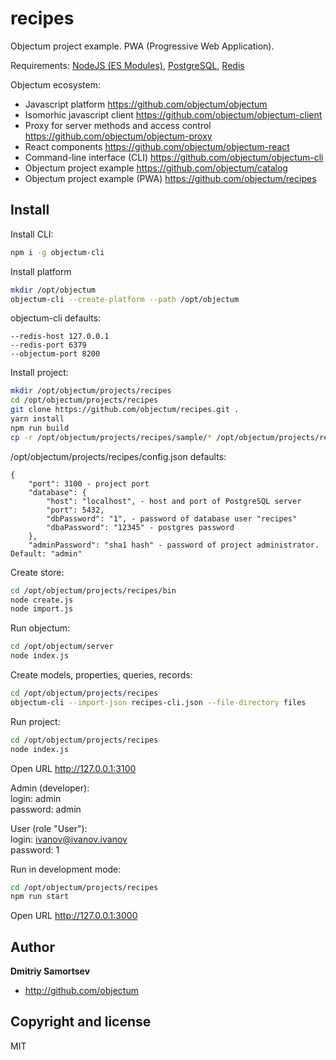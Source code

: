 # recipes
Objectum project example. PWA (Progressive Web Application).

Requirements: [NodeJS (ES Modules)](https://nodejs.org), [PostgreSQL](https://www.postgresql.org/download/), [Redis](https://redis.io/)

Objectum ecosystem:
* Javascript platform https://github.com/objectum/objectum  
* Isomorhic javascript client https://github.com/objectum/objectum-client  
* Proxy for server methods and access control https://github.com/objectum/objectum-proxy  
* React components https://github.com/objectum/objectum-react  
* Command-line interface (CLI) https://github.com/objectum/objectum-cli  
* Objectum project example https://github.com/objectum/catalog 
* Objectum project example (PWA) https://github.com/objectum/recipes 

## Install

Install CLI:
```bash
npm i -g objectum-cli
```

Install platform
```bash
mkdir /opt/objectum
objectum-cli --create-platform --path /opt/objectum
```
objectum-cli defaults: 
```
--redis-host 127.0.0.1
--redis-port 6379
--objectum-port 8200
```

Install project:
```bash
mkdir /opt/objectum/projects/recipes
cd /opt/objectum/projects/recipes
git clone https://github.com/objectum/recipes.git .
yarn install
npm run build
cp -r /opt/objectum/projects/recipes/sample/* /opt/objectum/projects/recipes
```
/opt/objectum/projects/recipes/config.json defaults: 
```
{
    "port": 3100 - project port 
    "database": {
        "host": "localhost", - host and port of PostgreSQL server
        "port": 5432,
        "dbPassword": "1", - password of database user "recipes"
        "dbaPassword": "12345" - postgres password
    },
    "adminPassword": "sha1 hash" - password of project administrator. Default: "admin"
```

Create store:
```bash
cd /opt/objectum/projects/recipes/bin
node create.js
node import.js
```

Run objectum:
```bash
cd /opt/objectum/server
node index.js
```

Create models, properties, queries, records:
```bash
cd /opt/objectum/projects/recipes
objectum-cli --import-json recipes-cli.json --file-directory files
```

Run project:
```bash
cd /opt/objectum/projects/recipes
node index.js
```

Open URL http://127.0.0.1:3100

Admin (developer):  
login: admin  
password: admin

User (role "User"):  
login: ivanov@ivanov.ivanov  
password: 1

Run in development mode:
```bash
cd /opt/objectum/projects/recipes
npm run start
```

Open URL http://127.0.0.1:3000

## Author

**Dmitriy Samortsev**

+ http://github.com/objectum


## Copyright and license

MIT
